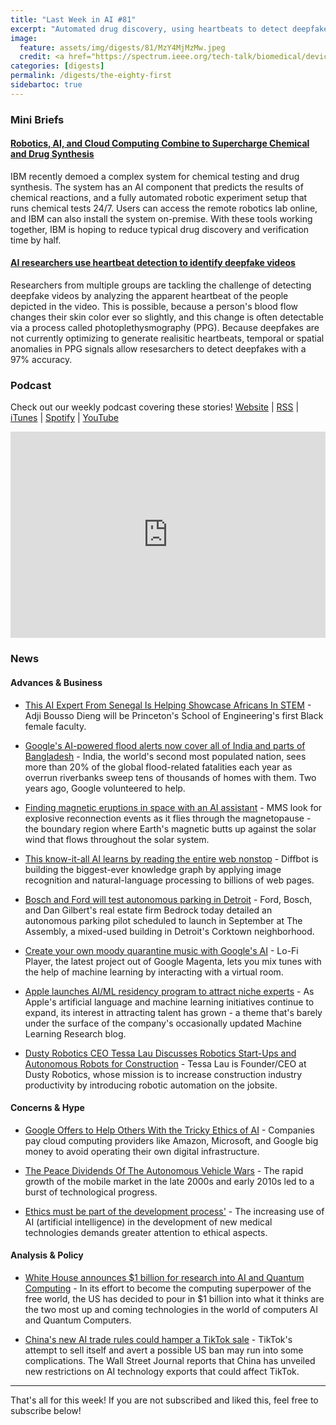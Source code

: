 ```yaml
---
title: "Last Week in AI #81"
excerpt: "Automated drug discovery, using heartbeats to detect deepfakes, and more!"
image: 
  feature: assets/img/digests/81/MzY4MjMzMw.jpeg
  credit: <a href="https://spectrum.ieee.org/tech-talk/biomedical/devices/robotics-ai-and-cloud-computing-combine-to-supercharge-chemical-and-drug-synthesis"> IBM via IEEE Spectrum </a>
categories: [digests]
permalink: /digests/the-eighty-first
sidebartoc: true
---
```


### Mini Briefs

#### [Robotics, AI, and Cloud Computing Combine to Supercharge Chemical and Drug Synthesis](https://spectrum.ieee.org/tech-talk/biomedical/devices/robotics-ai-and-cloud-computing-combine-to-supercharge-chemical-and-drug-synthesis)

IBM recently demoed a complex system for chemical testing and drug synthesis.
The system has an AI component that predicts the results of chemical reactions, and a fully automated robotic experiment setup that runs chemical tests 24/7.
Users can access the remote robotics lab online, and IBM can also install the system on-premise.
With these tools working together, IBM is hoping to reduce typical drug discovery and verification time by half.

#### [AI researchers use heartbeat detection to identify deepfake videos](https://venturebeat.com/2020/09/03/ai-researchers-use-heartbeat-detection-to-identify-deepfake-videos/)

Researchers from multiple groups are tackling the challenge of detecting deepfake videos by analyzing the apparent heartbeat of the people depicted in the video.
This is possible, because a person's blood flow changes their skin color ever so slightly, and this change is often detectable via a process called photoplethysmography (PPG).
Because deepfakes are not currently optimizing to generate realisitic heartbeats, temporal or spatial anomalies in PPG signals allow resesarchers to detect deepfakes with a 97% accuracy. 

### Podcast

Check out our weekly podcast covering these stories!
[Website](https://aitalk.podbean.com) \|
[RSS](https://feed.podbean.com/aitalk/feed.xml) \| 
[iTunes](https://podcasts.apple.com/us/podcast/lets-talk-ai/id1502782720) \|
[Spotify](https://open.spotify.com/show/17HiNdxcoKJLLNibIAyUch) \| 
[YouTube](https://www.youtube.com/channel/UCKARTq-t5SPMzwtft8FWwnA)

<iframe title="Let's Talk AI" id="multi_iframe" class="podcast_embed"
 src="https://www.podbean.com/media/player/multi?playlist=http%3A%2F%2Fplaylist.podbean.com%2F7703921%2Fplaylist_multi.xml&vjs=1&kdsowie31j4k1jlf913=4975ccdd28d39e38bf5a1ccaf0c6ca4337fa996b&size=430&skin=9&episode_list_bg=%23ffffff&bg_left=%23000000&bg_mid=%230c5056&bg_right=%232a1844&podcast_title_color=%23c4c4c4&episode_title_color=%23ffffff&auto=0&share=1&fonts=Helvetica&download=0&rtl=0&show_playlist_recent_number=10&pbad=1" 
 scrolling="yes" allowfullscreen="" width="100%" height="330" frameborder="0"></iframe>

### News
#### Advances & Business

* [This AI Expert From Senegal Is Helping Showcase Africans In STEM](https://www.forbes.com/sites/andrewwight/2020/08/30/this-ai-expert-from-senegal-is-helping-showcase-africans-in-stem/) - Adji Bousso Dieng will be Princeton's School of Engineering's first Black female faculty.

* [Google's AI-powered flood alerts now cover all of India and parts of Bangladesh](https://techcrunch.com/2020/09/01/googles-ai-powered-flood-alerts-now-cover-all-of-india-and-parts-of-bangladesh/) - India, the world's second most populated nation, sees more than 20% of the global flood-related fatalities each year as overrun riverbanks sweep tens of thousands of homes with them. Two years ago, Google volunteered to help.

* [Finding magnetic eruptions in space with an AI assistant](https://phys.org/news/2020-09-magnetic-eruptions-space-ai.html) - MMS look for explosive reconnection events as it flies through the magnetopause - the boundary region where Earth's magnetic butts up against the solar wind that flows throughout the solar system.

* [This know-it-all AI learns by reading the entire web nonstop](https://www.technologyreview.com/2020/09/04/1008156/knowledge-graph-ai-reads-web-machine-learning-natural-language-processing/) - Diffbot is building the biggest-ever knowledge graph by applying image recognition and natural-language processing to billions of web pages.

* [Bosch and Ford will test autonomous parking in Detroit](https://venturebeat.com/2020/08/26/bosch-and-ford-will-test-autonomous-parking-in-detroit/) - Ford, Bosch, and Dan Gilbert's real estate firm Bedrock today detailed an autonomous parking pilot scheduled to launch in September at The Assembly, a mixed-used building in Detroit's Corktown neighborhood.

* [Create your own moody quarantine music with Google's AI](https://www.technologyreview.com/2020/09/04/1008151/google-ai-machine-learning-quarantine-music/) - Lo-Fi Player, the latest project out of Google Magenta, lets you mix tunes with the help of machine learning by interacting with a virtual room.

* [Apple launches AI/ML residency program to attract niche experts](https://venturebeat.com/2020/08/28/apple-launches-ai-ml-residency-program-to-attract-niche-experts/) - As Apple's artificial language and machine learning initiatives continue to expand, its interest in attracting talent has grown - a theme that's barely under the surface of the company's occasionally updated Machine Learning Research blog.

* [Dusty Robotics CEO Tessa Lau Discusses Robotics Start-Ups and Autonomous Robots for Construction](https://www.roboticsbusinessreview.com/interview/dusty-robotics-ceo-tessa-lau-discusses-robotics-start-ups-and-autonomous-robots-for-construction/) - Tessa Lau is Founder/CEO at Dusty Robotics, whose mission is to increase construction industry productivity by introducing robotic automation on the jobsite.

#### Concerns & Hype

* [Google Offers to Help Others With the Tricky Ethics of AI](https://www.wired.com/story/google-help-others-tricky-ethics-ai/) - Companies pay cloud computing providers like Amazon, Microsoft, and Google big money to avoid operating their own digital infrastructure.

* [The Peace Dividends Of The Autonomous Vehicle Wars](https://www.forbes.com/sites/robtoews/2020/08/30/the-peace-dividends-of-the-autonomous-vehicle-wars/) - The rapid growth of the mobile market in the late 2000s and early 2010s led to a burst of technological progress.

* [Ethics must be part of the development process'](https://www.sciencedaily.com/releases/2020/09/200901112221.htm) - The increasing use of AI (artificial intelligence) in the development of new medical technologies demands greater attention to ethical aspects.

#### Analysis & Policy

* [White House announces $1 billion for research into AI and Quantum Computing](https://thetechportal.com/2020/08/26/white-house-announces-1-billion-for-research-into-ai-and-quantum-computing/) - In its effort to become the computing superpower of the free world, the US has decided to pour in $1 billion into what it thinks are the two most up and coming technologies in the world of computers AI and Quantum Computers.

* [China's new AI trade rules could hamper a TikTok sale](https://www.engadget.com/china-ai-export-limits-may-hamper-tiktok-172639213.html) - TikTok's attempt to sell itself and avert a possible US ban may run into some complications. The Wall Street Journal reports that China has unveiled new restrictions on AI technology exports that could affect TikTok.

<hr>

That's all for this week! If you are not subscribed and liked this, feel free to subscribe below!
